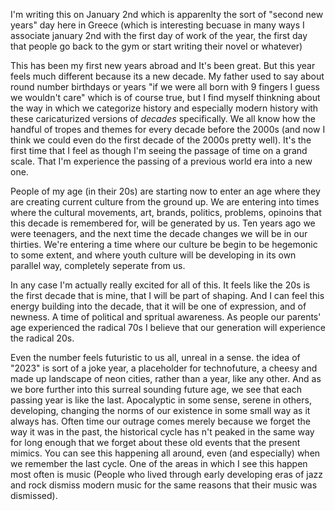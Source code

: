 I'm writing this on January 2nd which is apparenlty the sort of "second new years" day here in Greece (which is interesting becuase in many ways I associate january 2nd with the first day of work of the year, the first day that people go back to the gym or start writing their novel or whatever)

This has been my first new years abroad and It's been great. But this year feels much different because its a new decade. My father used to say about round number birthdays or years "if we were all born with 9 fingers I guess we wouldn't care" which is of course true, but I find myself thinkning about the way in which we categorize history and especially modern history with these caricaturized versions  of *decades* specifically. We all know how the handful of tropes and themes for every decade before the 2000s (and now I think we could even do the first decade of the 2000s pretty well). It's the first time that I feel as though I'm seeing the passage of time on a grand scale. That I'm experience the passing of a previous world era into a new one. 

People of my age (in their 20s) are starting now to enter an age where they are creating current culture from the ground up. We are entering into times where the cultural movements, art, brands, politics, problems, opinoins that this decade is remembered for, will be generated by us. Ten years ago we were teenagers, and the next time the decade changes we will be in our thirties. We're entering a time where our culture be begin to be hegemonic to some extent, and where youth culture will be developing in its own parallel way, completely seperate from us.

In any case I'm actually really excited for all of this. It feels like the 20s is the first decade that is mine, that I will be part of shaping. And I can feel this energy building into the decade, that it will be one of expression, and of newness. A time of political and spritual awareness. As people our parents' age experienced the radical 70s I believe that our generation will experience the radical 20s. 

Even the number feels futuristic to us all, unreal in a sense. the idea of "2023" is sort of a joke year, a placeholder for technofuture, a cheesy and made up landscape of neon cities, rather than a year, like any other. And as we bore further into this surreal sounding future age, we see that each passing year is like the last. Apocalyptic in some sense, serene in others, developing, changing the norms of our existence in some small way as it always has. Often time our outrage comes merely because we forget the way it was in the past, the historical cycle has n't peaked in the same way for long enough that we forget about these old events that the present mimics. You can see this happening all around, even (and especially) when we remember the last cycle. One of the areas in which I see this happen most often is music (People who lived through early developing eras of jazz and rock dismiss modern music for the same reasons that their music was dismissed). 

